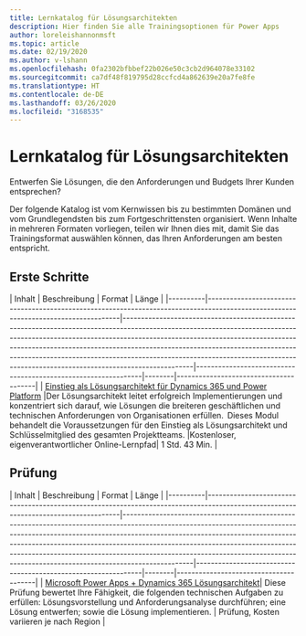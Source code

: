 ```yaml
---
title: Lernkatalog für Lösungsarchitekten
description: Hier finden Sie alle Trainingsoptionen für Power Apps
author: loreleishannonmsft
ms.topic: article
ms.date: 02/19/2020
ms.author: v-lshann
ms.openlocfilehash: 0fa2302bfbbef22b026e50c3cb2d964078e33102
ms.sourcegitcommit: ca7df48f819795d28ccfcd4a862639e20a7fe8fe
ms.translationtype: HT
ms.contentlocale: de-DE
ms.lasthandoff: 03/26/2020
ms.locfileid: "3168535"
---
```

# <a name="solution-architects-learning-catalog"></a>Lernkatalog für Lösungsarchitekten

Entwerfen Sie Lösungen, die den Anforderungen und Budgets Ihrer Kunden entsprechen?

Der folgende Katalog ist vom Kernwissen bis zu bestimmten Domänen und vom Grundlegendsten bis zum Fortgeschrittensten organisiert. Wenn Inhalte in mehreren Formaten vorliegen, teilen wir Ihnen dies mit, damit Sie das Trainingsformat auswählen können, das Ihren Anforderungen am besten entspricht. 

## <a name="get-started"></a>Erste Schritte<a name="get-started"></a>
| Inhalt  | Beschreibung | Format  | Länge | 
|----------|------------------------------------------------------------------------------------------------------------------------------------|-------------------------------------------------------------------------------------------------------------------------------------------------------------------------------------------------------------------------------------------------------------------------------------------------------------------------------------------------------------------------------------------------------------------------|---------------------------------------------------------------|--------|---------------------------------------|
| [Einstieg als Lösungsarchitekt für Dynamics 365 und Power Platform](https://docs.microsoft.com/learn/modules/becoming-solution-architect/)    |Der Lösungsarchitekt leitet erfolgreich Implementierungen und konzentriert sich darauf, wie Lösungen die breiteren geschäftlichen und technischen Anforderungen von Organisationen erfüllen.  Dieses Modul behandelt die Voraussetzungen für den Einstieg als Lösungsarchitekt und Schlüsselmitglied des gesamten Projektteams.    |Kostenloser, eigenverantwortlicher Online-Lernpfad| 1 Std. 43 Min. |
## <a name="exam"></a>Prüfung<a name="exam"></a>
| Inhalt  | Beschreibung | Format  | Länge | 
|----------|------------------------------------------------------------------------------------------------------------------------------------|-------------------------------------------------------------------------------------------------------------------------------------------------------------------------------------------------------------------------------------------------------------------------------------------------------------------------------------------------------------------------------------------------------------------------|---------------------------------------------------------------|--------|---------------------------------------|
| [Microsoft Power Apps + Dynamics 365 Lösungsarchitekt](https://docs.microsoft.com/learn/certifications/exams/mb-600)|   Diese Prüfung bewertet Ihre Fähigkeit, die folgenden technischen Aufgaben zu erfüllen: Lösungsvorstellung und Anforderungsanalyse durchführen; eine Lösung entwerfen; sowie die Lösung implementieren. | Prüfung, Kosten variieren je nach Region |

